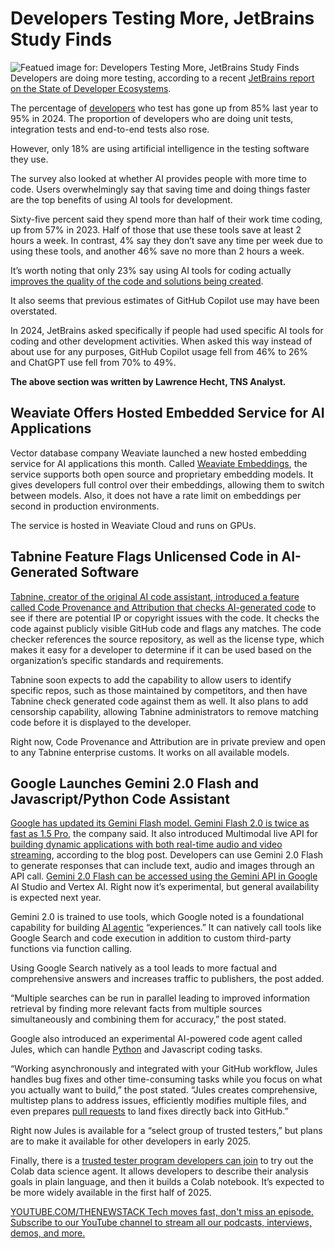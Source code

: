 # Developers Testing More, JetBrains Study Finds
![Featued image for: Developers Testing More, JetBrains Study Finds](https://cdn.thenewstack.io/media/2024/04/d8b458d6-dev_news_img-2-2-1024x577.png)
Developers are doing more testing, according to a recent [JetBrains report on the State of Developer Ecosystems](https://www.jetbrains.com/lp/devecosystem-2024/).

The percentage of [developers](https://roadmap.sh/roadmaps) who test has gone up from 85% last year to 95% in 2024. The proportion of developers who are doing unit tests, integration tests and end-to-end tests also rose.

However, only 18% are using artificial intelligence in the testing software they use.

The survey also looked at whether AI provides people with more time to code. Users overwhelmingly say that saving time and doing things faster are the top benefits of using AI tools for development.

Sixty-five percent said they spend more than half of their work time coding, up from 57% in 2023. Half of those that use these tools save at least 2 hours a week. In contrast, 4% say they don’t save any time per week due to using these tools, and another 46% save no more than 2 hours a week.

It’s worth noting that only 23% say using AI tools for coding actually [improves the quality of the code and solutions being created](https://thenewstack.io/a-call-to-use-generative-ai-to-create-more-trustworthy-data/).

It also seems that previous estimates of GitHub Copilot use may have been overstated.

In 2024, JetBrains asked specifically if people had used specific AI tools for coding and other development activities. When asked this way instead of about use for any purposes, GitHub Copilot usage fell from 46% to 26% and ChatGPT use fell from 70% to 49%.

**The above section was written by Lawrence Hecht, TNS Analyst.**
## Weaviate Offers Hosted Embedded Service for AI Applications
Vector database company Weaviate launched a new hosted embedding service for AI applications this month. Called [Weaviate Embeddings](https://www.globenewswire.com/news-release/2024/12/03/2990699/0/en/Weaviate-Launches-Flexible-Embedding-Service-for-AI-Development.html), the service supports both open source and proprietary embedding models. It gives developers full control over their embeddings, allowing them to switch between models. Also, it does not have a rate limit on embeddings per second in production environments.

The service is hosted in Weaviate Cloud and runs on GPUs.

## Tabnine Feature Flags Unlicensed Code in AI-Generated Software
[Tabnine, creator of the original AI code assistant, introduced a feature called ](https://www.tabnine.com/?utm_content=inline+mention)[Code Provenance and Attribution that checks AI-generated code](https://www.tabnine.com/blog/introducing-provenance-and-attribution-minimize-ip-liability-for-genai-output/) to see if there are potential IP or copyright issues with the code.
It checks the code against publicly visible GitHub code and flags any matches. The code checker references the source repository, as well as the license type, which makes it easy for a developer to determine if it can be used based on the organization’s specific standards and requirements.

Tabnine soon expects to add the capability to allow users to identify specific repos, such as those maintained by competitors, and then have Tabnine check generated code against them as well. It also plans to add censorship capability, allowing Tabnine administrators to remove matching code before it is displayed to the developer.

Right now, Code Provenance and Attribution are in private preview and open to any Tabnine enterprise customs. It works on all available models.

## Google Launches Gemini 2.0 Flash and Javascript/Python Code Assistant
[Google has updated its Gemini Flash model. ](https://cloud.google.com/?utm_content=inline+mention)[Gemini Flash 2.0 is twice as fast as 1.5 Pro](https://developers.googleblog.com/en/the-next-chapter-of-the-gemini-era-for-developers/), the company said. It also introduced Multimodal live API for [building dynamic applications with both real-time audio and video streaming](https://thenewstack.io/how-to-build-applications-over-streaming-data-the-right-way/), according to the blog post.
Developers can use Gemini 2.0 Flash to generate responses that can include text, audio and images through an API call. [Gemini 2.0 Flash can be accessed using the Gemini API in Google](https://thenewstack.io/langchain-and-google-gemini-api-for-ai-apps-a-quickstart-guide/) AI Studio and Vertex AI. Right now it’s experimental, but general availability is expected next year.

Gemini 2.0 is trained to use tools, which Google noted is a foundational capability for building [AI agentic](https://thenewstack.io/enhancing-ai-agents-adding-instructions-tasks-and-memory/) “experiences.” It can natively call tools like Google Search and code execution in addition to custom third-party functions via function calling.

Using Google Search natively as a tool leads to more factual and comprehensive answers and increases traffic to publishers, the post added.

“Multiple searches can be run in parallel leading to improved information retrieval by finding more relevant facts from multiple sources simultaneously and combining them for accuracy,” the post stated.

Google also introduced an experimental AI-powered code agent called Jules, which can handle [Python](https://thenewstack.io/what-is-python/) and Javascript coding tasks.

“Working asynchronously and integrated with your GitHub workflow, Jules handles bug fixes and other time-consuming tasks while you focus on what you actually want to build,” the post stated. “Jules creates comprehensive, multistep plans to address issues, efficiently modifies multiple files, and even prepares [pull requests](https://thenewstack.io/what-github-pull-requests-reveal-about-your-teams-dev-habits/) to land fixes directly back into GitHub.”

Right now Jules is available for a “select group of trusted testers,” but plans are to make it available for other developers in early 2025.

Finally, there is a [trusted tester program developers can join](https://forms.gle/UQWKGrhFqVRLmJGy5) to try out the Colab data science agent. It allows developers to describe their analysis goals in plain language, and then it builds a Colab notebook. It’s expected to be more widely available in the first half of 2025.

[
YOUTUBE.COM/THENEWSTACK
Tech moves fast, don't miss an episode. Subscribe to our YouTube
channel to stream all our podcasts, interviews, demos, and more.
](https://youtube.com/thenewstack?sub_confirmation=1)